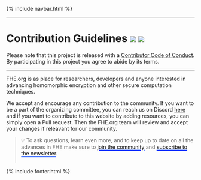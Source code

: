 {% include navbar.html %}

<hr />

# Contribution Guidelines <img src="https://img.shields.io/github/contributors/fhe-org/fhe-org">  <img src="https://img.shields.io/github/last-commit/fhe-org/fhe-org">

Please note that this project is released with a [Contributor Code of Conduct](./code-of-conduct.md). By participating in this project you agree to abide by its terms.

---



FHE.org is as place for researchers, developers and anyone interested in advancing homomorphic encryption and other secure computation techniques.

We accept and encourage any contribution to the community. If you want to be a part of the organizing committee, you can reach us on Discord [here](https://discord.fhe.org) and if you want to contribute to this website by adding resources, you can simply open a Pull request. Then the FHE.org team will review and accept your changes if releavant for our community.


> 💡 To ask questions, learn even more, and to keep up to date on all the advances in FHE make sure to <a href="https://discord.fhe.org/" style="text-decoration:none; color:#000000"><u style="text-decoration-color:#0040FF; text-decoration-thickness: 3px;">join the community</u></a> and <a href="https://fheorg.substack.com/" style="text-decoration:none; color:#000000"><u style="text-decoration-color:#0040FF; text-decoration-thickness: 3px;">subscribe to the newsletter</u></a>.
<br><br>

{% include footer.html %}